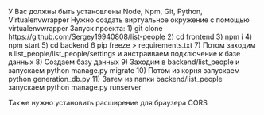 У Вас должны быть установлены Node, Npm, Git, Python, Virtualenvwrapper
Нужно создать виртуальное окружение с помощью virtualenvwrapper
Запуск проекта:
    1) git clone https://github.com/Sergey19940808/list-people
    2) cd frontend
    3) npm i
    4) npm start
    5) cd backend
    6 pip freeze > requirements.txt
    7) Потом заходим в list_people/list_people/settings и анстраиваем подключение к базе данных
    8) Создаем базу данных
    9) Заходим в backend/list_people и запускаем python manage.py migrate
    10) Потом из корня запускаем python generation_db.py
    11) Затем из папки backend/list_people запускаем python manage.py runserver
   
Также нужно установить расширение для браузера CORS
    
